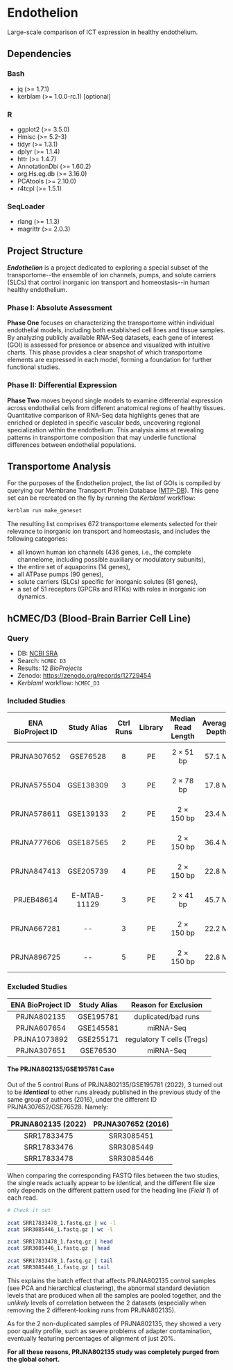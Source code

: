 # Endothelion
Large-scale comparison of ICT expression in healthy endothelium.

## Dependencies
### Bash
- jq (>= 1.7.1)
- kerblam (>= 1.0.0-rc.1) [optional]
### R
- ggplot2 (>= 3.5.0)
- Hmisc (>= 5.2-3)
- tidyr (>= 1.3.1)
- dplyr (>= 1.1.4)
- httr (>= 1.4.7)
- AnnotationDbi (>= 1.60.2)
- org.Hs.eg.db (>= 3.16.0)
- PCAtools (>= 2.10.0)
- r4tcpl (>= 1.5.1)
### SeqLoader
- rlang (>= 1.1.3)
- magrittr (>= 2.0.3)

## Project Structure
___Endothelion___ is a project dedicated to exploring a special subset of the transportome--the ensemble of ion channels, pumps, and solute carriers (SLCs) that control inorganic ion transport and homeostasis--in human healthy endothelium.
### Phase I: Absolute Assessment
__Phase One__ focuses on characterizing the transportome within individual endothelial models, including both established cell lines and tissue samples.
By analyzing publicly available RNA-Seq datasets, each gene of interest (GOI) is assessed for presence or absence and visualized with intuitive charts.
This phase provides a clear snapshot of which transportome elements are expressed in each model, forming a foundation for further functional studies.
### Phase II: Differential Expression
__Phase Two__ moves beyond single models to examine differential expression across endothelial cells from different anatomical regions of healthy tissues.
Quantitative comparison of RNA-Seq data highlights genes that are enriched or depleted in specific vascular beds, uncovering regional specialization within the endothelium.
This analysis aims at revealing patterns in transportome composition that may underlie functional differences between endothelial populations.

## Transportome Analysis
For the purposes of the Endothelion project, the list of GOIs is compiled by querying our Membrane Transport Protein Database ([MTP-DB](https://github.com/TCP-Lab/MTP-DB)).
This gene set can be recreated on the fly by running the _Kerblam!_ workflow:
```bash
kerblam run make_geneset
```
The resulting list comprises 672 transportome elements selected for their relevance to inorganic ion transport and homeostasis, and includes the following categories:
- all known human ion channels (436 genes, i.e., the complete channelome, including possible auxiliary or modulatory subunits),
- the entire set of aquaporins (14 genes),
- all ATPase pumps (90 genes),
- solute carriers (SLCs) specific for inorganic solutes (81 genes),
- a set of 51 receptors (GPCRs and RTKs) with roles in inorganic ion dynamics.

## hCMEC/D3 (Blood-Brain Barrier Cell Line)
### Query
- DB: [NCBI SRA](https://www.ncbi.nlm.nih.gov/sra)
- Search: `hCMEC D3`
- Results: 12 _BioProjects_
- Zenodo: https://zenodo.org/records/12729454
- _Kerblam!_ workflow: `hCMEC_D3`

### Included Studies
| ENA BioProject ID | Study Alias   | Ctrl Runs | Library | Median Read Length | Average Depth | Uniquely Mapped Reads | Platform              | Reference      |
|:-----------------:|:-------------:|:---------:|:-------:|:------------------:|:-------------:|:---------------------:|:---------------------:|:--------------:|
| PRJNA307652       | GSE76528      | 8         | PE      | 2 × 51 bp          | 57.1 M        | 78.9 %                | Illumina HiSeq 2000   | PMID: 26973449 |
| PRJNA575504       | GSE138309     | 3         | PE      | 2 × 78 bp          | 17.8 M        | 91.3 %                | Illumina NextSeq 550  | PMID: 32757312 |
| PRJNA578611       | GSE139133     | 2         | PE      | 2 × 150 bp         | 23.4 M        | 95.3 %                | Illumina NovaSeq 6000 | PMID: 32985481 |
| PRJNA777606       | GSE187565     | 2         | PE      | 2 × 150 bp         | 36.4 M        | 94.2 %                | Illumina NovaSeq 6000 | PMID: 40097733 |
| PRJNA847413       | GSE205739     | 4         | PE      | 2 × 150 bp         | 22.8 M        | 60.2 %                | Illumina NovaSeq 6000 | _NA_           |
| PRJEB48614        | E-MTAB-11129  | 3         | PE      | 2 × 41 bp          | 45.7 M        | 85.9 %                | Illumina NextSeq 500  | PMID: 35967327 |
| PRJNA667281       | --            | 3         | PE      | 2 × 150 bp         | 22.2 M        | 96.2 %                | Illumina NovaSeq 6000 | PMID: 33631268 |
| PRJNA896725       | --            | 5         | PE      | 2 × 150 bp         | 22.8 M        | 94.1 %                | Illumina NovaSeq 6000 | PMID: 38638822 |

### Excluded Studies
| ENA BioProject ID | Study Alias   | Reason for Exclusion       |
|:-----------------:|:-------------:|:--------------------------:|
| PRJNA802135       | GSE195781     | duplicated/bad runs        |
| PRJNA607654       | GSE145581     | miRNA-Seq                  |
| PRJNA1073892      | GSE255171     | regulatory T cells (Tregs) |
| PRJNA307651       | GSE76530      | miRNA-Seq                  |

#### The PRJNA802135/GSE195781 Case
Out of the 5 control Runs of PRJNA802135/GSE195781 (2022), 3 turned out to be ___identical___ to other runs already published in the previous study of the same group of authors (2016), under the different ID PRJNA307652/GSE76528.
Namely:

| PRJNA802135 (2022) | PRJNA307652 (2016) |
|:------------------:|:------------------:|
| SRR17833475        | SRR3085451         |
| SRR17833476        | SRR3085449         |
| SRR17833478        | SRR3085446         |

When comparing the corresponding FASTQ files between the two studies, the single reads actually appear to be identical, and the different file size only depends on the different pattern used for the heading line (_Field 1_) of each read.
```bash
# Check it out

zcat SRR17833478_1.fastq.gz | wc -l
zcat SRR3085446_1.fastq.gz | wc -l

zcat SRR17833478_1.fastq.gz | head
zcat SRR3085446_1.fastq.gz | head

zcat SRR17833478_1.fastq.gz | tail
zcat SRR3085446_1.fastq.gz | tail
```

This explains the batch effect that affects PRJNA802135 control samples (see PCA and hierarchical clustering), the abnormal standard deviation levels that are produced when all the samples are pooled together, and the _unlikely_ levels of correlation between the 2 datasets (especially when removing the 2 different-looking runs from PRJNA802135).

As for the 2 non-duplicated samples of PRJNA802135, they showed a very poor quality profile, such as severe problems of adapter contamination, eventually featuring percentages of alignment of just 20%.

__For all these reasons, PRJNA802135 study was completely purged from the global cohort.__
